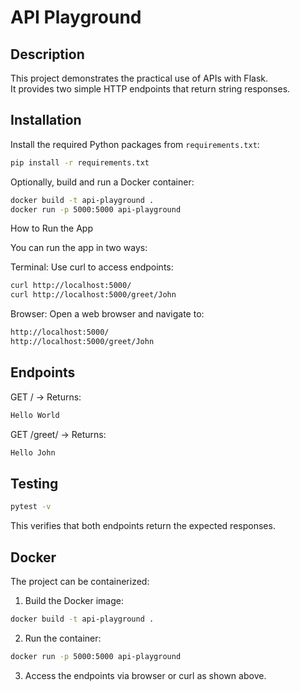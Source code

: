 # API Playground

## Description
This project demonstrates the practical use of APIs with Flask.  
It provides two simple HTTP endpoints that return string responses.

## Installation
Install the required Python packages from `requirements.txt`:

```bash
pip install -r requirements.txt
```
Optionally, build and run a Docker container:

```bash
docker build -t api-playground .
docker run -p 5000:5000 api-playground 
```

How to Run the App

You can run the app in two ways:

Terminal: Use curl to access endpoints:

```bash
curl http://localhost:5000/
curl http://localhost:5000/greet/John
```
Browser: Open a web browser and navigate to:
```bash
http://localhost:5000/
http://localhost:5000/greet/John
```

## Endpoints

GET / → Returns:
```bash
Hello World
```

GET /greet/<name> → Returns:
```bash
Hello John
```

## Testing
```bash
pytest -v
```
This verifies that both endpoints return the expected responses.

## Docker
The project can be containerized:

1. Build the Docker image:
```bash
docker build -t api-playground .
```
2. Run the container:
```bash
docker run -p 5000:5000 api-playground
```

3. Access the endpoints via browser or curl as shown above.

